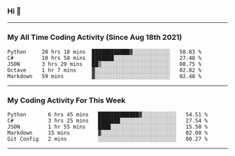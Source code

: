 ### Hi 🙂

---
### My All Time Coding Activity (Since Aug 18th 2021)
<!--START_SECTION:waka-week-->
```text
Python     20 hrs 18 mins  ████████████▓░░░░░░░░░░░░   50.83 % 
C#         10 hrs 58 mins  ███████░░░░░░░░░░░░░░░░░░   27.48 % 
JSON       3 hrs 29 mins   ██▒░░░░░░░░░░░░░░░░░░░░░░   08.75 % 
Octave     1 hr 7 mins     ▓░░░░░░░░░░░░░░░░░░░░░░░░   02.82 % 
Markdown   59 mins         ▓░░░░░░░░░░░░░░░░░░░░░░░░   02.48 % 
```
<!--END_SECTION:waka-week-->
---

### My Coding Activity For This Week
<!--START_SECTION:waka-week-->
```text
Python       6 hrs 45 mins   █████████████▓░░░░░░░░░░░   54.51 % 
C#           3 hrs 25 mins   ███████░░░░░░░░░░░░░░░░░░   27.54 % 
JSON         1 hr 55 mins    ████░░░░░░░░░░░░░░░░░░░░░   15.50 % 
Markdown     15 mins         ▓░░░░░░░░░░░░░░░░░░░░░░░░   02.08 % 
Git Config   2 mins          ░░░░░░░░░░░░░░░░░░░░░░░░░   00.27 % 
```
<!--END_SECTION:waka-week-->
---
